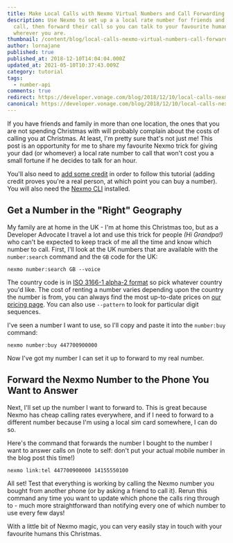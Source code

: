 ```yaml
---
title: Make Local Calls with Nexmo Virtual Numbers and Call Forwarding
description: Use Nexmo to set up a a local rate number for friends and family to
  call, then forward their call so you can talk to your favourite humans
  wherever you are.
thumbnail: /content/blog/local-calls-nexmo-virtual-numbers-call-forwarding-dr/Local-Calls-for-Friends-and-Family-this-Christmas.png
author: lornajane
published: true
published_at: 2018-12-10T14:04:04.000Z
updated_at: 2021-05-10T10:37:43.009Z
category: tutorial
tags:
  - number-api
comments: true
redirect: https://developer.vonage.com/blog/2018/12/10/local-calls-nexmo-virtual-numbers-call-forwarding-dr
canonical: https://developer.vonage.com/blog/2018/12/10/local-calls-nexmo-virtual-numbers-call-forwarding-dr
---
```

If you have friends and family in more than one location, the ones that you are not spending Christmas with will probably complain about the costs of calling you at Christmas. At least, I'm pretty sure that's not just me! This post is an opportunity for me to share my favourite Nexmo trick for giving your dad (or whomever) a local rate number to call that won't cost you a small fortune if he decides to talk for an hour.

<sign-up number></sign-up>

You'll also need to [add some credit](https://dashboard.nexmo.com/billing-and-payments) in order to follow this tutorial (adding credit proves you're a real person, at which point you can buy a number). You will also need the [Nexmo CLI](https://github.com/Nexmo/nexmo-cli) installed.

## Get a Number in the "Right" Geography

My family are at home in the UK - I'm at home this Christmas too, but as a Developer Advocate I travel a lot and use this trick for people *(Hi Grandpa!)* who can't be expected to keep track of me all the time and know which number to call. First, I'll look at the UK numbers that are available with the `number:search` command and the `GB` code for the UK:

```
nexmo number:search GB --voice
```

The country code is in [ISO 3166-1 alpha-2 format](https://en.wikipedia.org/wiki/ISO_3166-1_alpha-2) so pick whatever country you'd like. The cost of renting a number varies depending upon the country the number is from, you can always find the most up-to-date prices on [our pricing page](https://www.nexmo.com/pricing). You can also use `--pattern` to look for particular digit sequences.

I've seen a number I want to use, so I'll copy and paste it into the `number:buy` command:

```
nexmo number:buy 447700900000
```

Now I've got my number I can set it up to forward to my real number.

## Forward the Nexmo Number to the Phone You Want to Answer

Next, I'll set up the number I want to forward to. This is great because Nexmo has cheap calling rates everywhere, and if I need to forward to a different number because I'm using a local sim card somewhere, I can do so.

Here's the command that forwards the number I bought to the number I want to answer calls on (note to self: don't put your actual mobile number in the blog post this time!)

```
nexmo link:tel 447700900000 14155550100
```

All set! Test that everything is working by calling the Nexmo number you bought from another phone (or by asking a friend to call it). Rerun this command any time you want to update which phone the calls ring through to - much more straightforward than notifying every one of which number to use every few days! 

With a little bit of Nexmo magic, you can very easily stay in touch with your favourite humans this Christmas.